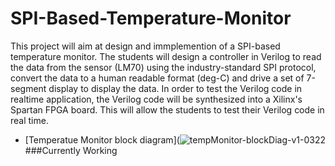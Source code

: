 # SPI-Based-Temperature-Monitor
This project will aim at design and immplemention of a SPI-based temperature monitor. The students will design a controller in Verilog to read the data from the sensor (LM70) using the industry-standard SPI protocol, convert the data to a human readable format (deg-C) and drive a set of 7-segment display to display the data. In order to test the Verilog code in realtime application, the Verilog code will be synthesized into a Xilinx's Spartan FPGA board. This will allow the students to test their Verilog code in real time.

* [Temperatue Monitor block diagram](![tempMonitor-blockDiag-v1-0322](https://user-images.githubusercontent.com/119694274/232116460-cfca53af-d455-49cc-a82c-f789717e5a5f.png)
###Currently Working
